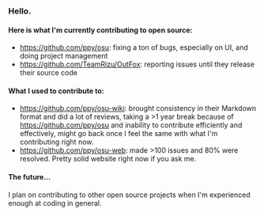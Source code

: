 ### Hello.

#### Here is what I'm currently contributing to open source:

- https://github.com/ppy/osu: fixing a ton of bugs, especially on UI, and doing project management
- https://github.com/TeamRizu/OutFox: reporting issues until they release their source code

#### What I used to contribute to:

- https://github.com/ppy/osu-wiki: brought consistency in their Markdown format and did a lot of reviews, taking a >1 year break because of https://github.com/ppy/osu and inability to contribute efficiently and effectively, might go back once I feel the same with what I'm contributing right now.
- https://github.com/ppy/osu-web: made >100 issues and 80% were resolved. Pretty solid website right now if you ask me.

#### The future...

I plan on contributing to other open source projects when I'm experienced enough at coding in general.

